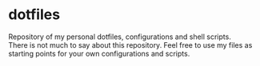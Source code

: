 # dotfiles
Repository of my personal dotfiles, configurations and shell scripts.  
There is not much to say about this repository. Feel free to use my files as starting points for your own configurations and scripts.
